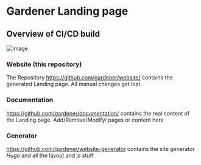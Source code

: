 # Gardener Landing page
## Overview of CI/CD build

![image](images/overview.png)


### Website (this repository)
The Repository https://github.com/gardener/website/ contains the generated
Landing page. All manual changes get lost.

### Documentation
https://github.com/gardener/documentation/ contains the real content of the
Landing page. Add/Remove/Modify/ pages or content here

### Generator
https://github.com/gardener/website-generator contains the site generator *Hugo*
and all the layout and js stuff.
